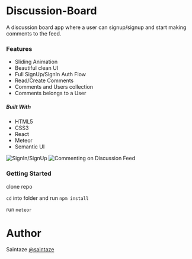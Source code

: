 # Discussion-Board
A discussion board app where a user can signup/signup and start making comments to the feed.

### Features
+ Sliding Animation
+ Beautiful clean UI
+ Full SignUp/SignIn Auth Flow
+ Read/Create Comments
+ Comments and Users collection
+ Comments belongs to a User

##### Built With
+ HTML5
+ CSS3
+ React
+ Meteor
+ Semantic UI

![SignIn/SignUp](https://img.techpowerup.org/200429/screenshot-2020-04-29-at-6-22-23-pm.png)
![Commenting on Discussion Feed](https://img.techpowerup.org/200429/screenshot-2020-04-29-at-6-22-50-pm.png)

### Getting Started
clone repo

`cd` into folder and run `npm install`

run `meteor`


# Author
Saintaze [@saintaze](https://github.com/saintaze/)
